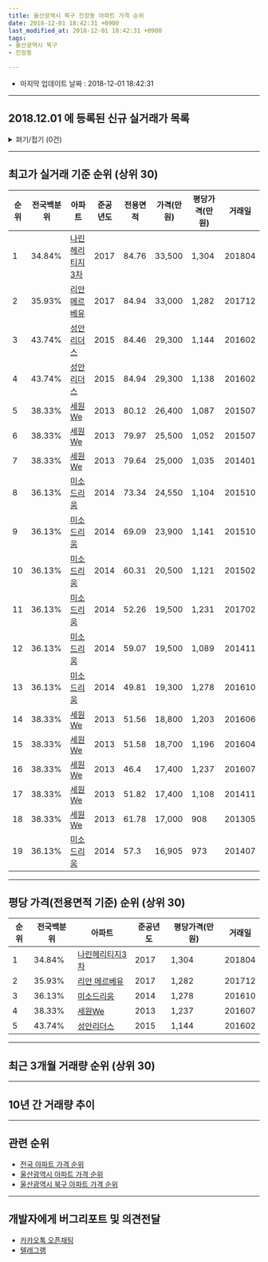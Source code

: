 ```yaml
---
title: 울산광역시 북구 진장동 아파트 가격 순위
date: 2018-12-01 18:42:31 +0900
last_modified_at: 2018-12-01 18:42:31 +0900
tags:
- 울산광역시 북구
- 진장동

---
```


* 마지막 업데이트 날짜 : 2018-12-01 18:42:31

---

## 2018.12.01 에 등록된 신규 실거래가 목록

<details>
<summary>펴기/접기 (0건)</summary>
<div markdown="1">

|아파트|전국백분위|준공년도|전용면적|가격(만원)|평당가격(만원)|거래일|
|---|---|---|---|---|---|---|
|없음|||||||


</div>
</details>

---

## 최고가 실거래 기준 순위 (상위 30)


|순위|전국백분위|아파트|준공년도|전용면적|가격(만원)|평당가격(만원)|거래일|
|---|---|---|---|---|---|---|---|
|1|34.84%|[나린헤리티지3차](https://search.naver.com/search.naver?query=%EC%9A%B8%EC%82%B0%EA%B4%91%EC%97%AD%EC%8B%9C+%EB%B6%81%EA%B5%AC+%EC%A7%84%EC%9E%A5%EB%8F%99+%EB%82%98%EB%A6%B0%ED%97%A4%EB%A6%AC%ED%8B%B0%EC%A7%803%EC%B0%A8)|2017|84.76|33,500|1,304|201804|
|2|35.93%|[리안 메르베유](https://search.naver.com/search.naver?query=%EC%9A%B8%EC%82%B0%EA%B4%91%EC%97%AD%EC%8B%9C+%EB%B6%81%EA%B5%AC+%EC%A7%84%EC%9E%A5%EB%8F%99+%EB%A6%AC%EC%95%88+%EB%A9%94%EB%A5%B4%EB%B2%A0%EC%9C%A0)|2017|84.94|33,000|1,282|201712|
|3|43.74%|[성안리더스](https://search.naver.com/search.naver?query=%EC%9A%B8%EC%82%B0%EA%B4%91%EC%97%AD%EC%8B%9C+%EB%B6%81%EA%B5%AC+%EC%A7%84%EC%9E%A5%EB%8F%99+%EC%84%B1%EC%95%88%EB%A6%AC%EB%8D%94%EC%8A%A4)|2015|84.46|29,300|1,144|201602|
|4|43.74%|[성안리더스](https://search.naver.com/search.naver?query=%EC%9A%B8%EC%82%B0%EA%B4%91%EC%97%AD%EC%8B%9C+%EB%B6%81%EA%B5%AC+%EC%A7%84%EC%9E%A5%EB%8F%99+%EC%84%B1%EC%95%88%EB%A6%AC%EB%8D%94%EC%8A%A4)|2015|84.94|29,300|1,138|201602|
|5|38.33%|[세원We](https://search.naver.com/search.naver?query=%EC%9A%B8%EC%82%B0%EA%B4%91%EC%97%AD%EC%8B%9C+%EB%B6%81%EA%B5%AC+%EC%A7%84%EC%9E%A5%EB%8F%99+%EC%84%B8%EC%9B%90We)|2013|80.12|26,400|1,087|201507|
|6|38.33%|[세원We](https://search.naver.com/search.naver?query=%EC%9A%B8%EC%82%B0%EA%B4%91%EC%97%AD%EC%8B%9C+%EB%B6%81%EA%B5%AC+%EC%A7%84%EC%9E%A5%EB%8F%99+%EC%84%B8%EC%9B%90We)|2013|79.97|25,500|1,052|201507|
|7|38.33%|[세원We](https://search.naver.com/search.naver?query=%EC%9A%B8%EC%82%B0%EA%B4%91%EC%97%AD%EC%8B%9C+%EB%B6%81%EA%B5%AC+%EC%A7%84%EC%9E%A5%EB%8F%99+%EC%84%B8%EC%9B%90We)|2013|79.64|25,000|1,035|201401|
|8|36.13%|[미소드리움](https://search.naver.com/search.naver?query=%EC%9A%B8%EC%82%B0%EA%B4%91%EC%97%AD%EC%8B%9C+%EB%B6%81%EA%B5%AC+%EC%A7%84%EC%9E%A5%EB%8F%99+%EB%AF%B8%EC%86%8C%EB%93%9C%EB%A6%AC%EC%9B%80)|2014|73.34|24,550|1,104|201510|
|9|36.13%|[미소드리움](https://search.naver.com/search.naver?query=%EC%9A%B8%EC%82%B0%EA%B4%91%EC%97%AD%EC%8B%9C+%EB%B6%81%EA%B5%AC+%EC%A7%84%EC%9E%A5%EB%8F%99+%EB%AF%B8%EC%86%8C%EB%93%9C%EB%A6%AC%EC%9B%80)|2014|69.09|23,900|1,141|201510|
|10|36.13%|[미소드리움](https://search.naver.com/search.naver?query=%EC%9A%B8%EC%82%B0%EA%B4%91%EC%97%AD%EC%8B%9C+%EB%B6%81%EA%B5%AC+%EC%A7%84%EC%9E%A5%EB%8F%99+%EB%AF%B8%EC%86%8C%EB%93%9C%EB%A6%AC%EC%9B%80)|2014|60.31|20,500|1,121|201502|
|11|36.13%|[미소드리움](https://search.naver.com/search.naver?query=%EC%9A%B8%EC%82%B0%EA%B4%91%EC%97%AD%EC%8B%9C+%EB%B6%81%EA%B5%AC+%EC%A7%84%EC%9E%A5%EB%8F%99+%EB%AF%B8%EC%86%8C%EB%93%9C%EB%A6%AC%EC%9B%80)|2014|52.26|19,500|1,231|201702|
|12|36.13%|[미소드리움](https://search.naver.com/search.naver?query=%EC%9A%B8%EC%82%B0%EA%B4%91%EC%97%AD%EC%8B%9C+%EB%B6%81%EA%B5%AC+%EC%A7%84%EC%9E%A5%EB%8F%99+%EB%AF%B8%EC%86%8C%EB%93%9C%EB%A6%AC%EC%9B%80)|2014|59.07|19,500|1,089|201411|
|13|36.13%|[미소드리움](https://search.naver.com/search.naver?query=%EC%9A%B8%EC%82%B0%EA%B4%91%EC%97%AD%EC%8B%9C+%EB%B6%81%EA%B5%AC+%EC%A7%84%EC%9E%A5%EB%8F%99+%EB%AF%B8%EC%86%8C%EB%93%9C%EB%A6%AC%EC%9B%80)|2014|49.81|19,300|1,278|201610|
|14|38.33%|[세원We](https://search.naver.com/search.naver?query=%EC%9A%B8%EC%82%B0%EA%B4%91%EC%97%AD%EC%8B%9C+%EB%B6%81%EA%B5%AC+%EC%A7%84%EC%9E%A5%EB%8F%99+%EC%84%B8%EC%9B%90We)|2013|51.56|18,800|1,203|201606|
|15|38.33%|[세원We](https://search.naver.com/search.naver?query=%EC%9A%B8%EC%82%B0%EA%B4%91%EC%97%AD%EC%8B%9C+%EB%B6%81%EA%B5%AC+%EC%A7%84%EC%9E%A5%EB%8F%99+%EC%84%B8%EC%9B%90We)|2013|51.58|18,700|1,196|201604|
|16|38.33%|[세원We](https://search.naver.com/search.naver?query=%EC%9A%B8%EC%82%B0%EA%B4%91%EC%97%AD%EC%8B%9C+%EB%B6%81%EA%B5%AC+%EC%A7%84%EC%9E%A5%EB%8F%99+%EC%84%B8%EC%9B%90We)|2013|46.4|17,400|1,237|201607|
|17|38.33%|[세원We](https://search.naver.com/search.naver?query=%EC%9A%B8%EC%82%B0%EA%B4%91%EC%97%AD%EC%8B%9C+%EB%B6%81%EA%B5%AC+%EC%A7%84%EC%9E%A5%EB%8F%99+%EC%84%B8%EC%9B%90We)|2013|51.82|17,400|1,108|201411|
|18|38.33%|[세원We](https://search.naver.com/search.naver?query=%EC%9A%B8%EC%82%B0%EA%B4%91%EC%97%AD%EC%8B%9C+%EB%B6%81%EA%B5%AC+%EC%A7%84%EC%9E%A5%EB%8F%99+%EC%84%B8%EC%9B%90We)|2013|61.78|17,000|908|201305|
|19|36.13%|[미소드리움](https://search.naver.com/search.naver?query=%EC%9A%B8%EC%82%B0%EA%B4%91%EC%97%AD%EC%8B%9C+%EB%B6%81%EA%B5%AC+%EC%A7%84%EC%9E%A5%EB%8F%99+%EB%AF%B8%EC%86%8C%EB%93%9C%EB%A6%AC%EC%9B%80)|2014|57.3|16,905|973|201407|


---

## 평당 가격(전용면적 기준) 순위 (상위 30)


|순위|전국백분위|아파트|준공년도|평당가격(만원)|거래일|
|---|---|---|---|---|---|
|1|34.84%|[나린헤리티지3차](https://search.naver.com/search.naver?query=%EC%9A%B8%EC%82%B0%EA%B4%91%EC%97%AD%EC%8B%9C+%EB%B6%81%EA%B5%AC+%EC%A7%84%EC%9E%A5%EB%8F%99+%EB%82%98%EB%A6%B0%ED%97%A4%EB%A6%AC%ED%8B%B0%EC%A7%803%EC%B0%A8)|2017|1,304|201804|
|2|35.93%|[리안 메르베유](https://search.naver.com/search.naver?query=%EC%9A%B8%EC%82%B0%EA%B4%91%EC%97%AD%EC%8B%9C+%EB%B6%81%EA%B5%AC+%EC%A7%84%EC%9E%A5%EB%8F%99+%EB%A6%AC%EC%95%88+%EB%A9%94%EB%A5%B4%EB%B2%A0%EC%9C%A0)|2017|1,282|201712|
|3|36.13%|[미소드리움](https://search.naver.com/search.naver?query=%EC%9A%B8%EC%82%B0%EA%B4%91%EC%97%AD%EC%8B%9C+%EB%B6%81%EA%B5%AC+%EC%A7%84%EC%9E%A5%EB%8F%99+%EB%AF%B8%EC%86%8C%EB%93%9C%EB%A6%AC%EC%9B%80)|2014|1,278|201610|
|4|38.33%|[세원We](https://search.naver.com/search.naver?query=%EC%9A%B8%EC%82%B0%EA%B4%91%EC%97%AD%EC%8B%9C+%EB%B6%81%EA%B5%AC+%EC%A7%84%EC%9E%A5%EB%8F%99+%EC%84%B8%EC%9B%90We)|2013|1,237|201607|
|5|43.74%|[성안리더스](https://search.naver.com/search.naver?query=%EC%9A%B8%EC%82%B0%EA%B4%91%EC%97%AD%EC%8B%9C+%EB%B6%81%EA%B5%AC+%EC%A7%84%EC%9E%A5%EB%8F%99+%EC%84%B1%EC%95%88%EB%A6%AC%EB%8D%94%EC%8A%A4)|2015|1,144|201602|


---

## 최근 3개월 거래량 순위 (상위 30)


<div style="width:100%;">
    <canvas id="deal_count_ranking" height="250"></canvas>
</div>


<script>
new Chart(document.getElementById("deal_count_ranking"), {
    type: 'horizontalBar',
    data: {
        labels: ['세원We'],
        datasets: [{
            label: '실거래 수',
            data: [1],
            borderColor: "rgba(255, 0, 128, 1)",
            backgroundColor: "rgba(255, 0, 128, 0.5)",
            fill: false,
        }]
    },
    options: {
        responsive: true,
        title: {
            display: true,
            text: '최근 3개월 거래량 순위'
        },
        tooltips: {
            mode: 'index',
            intersect: false,
            callbacks: {
                title: function(tooltipItems, data) {
                    return "실거래 수:";
                },
                label: function(tooltipItem, data) {
                    return data.labels[tooltipItem.index] + ": " + tooltipItem.xLabel;
                }
            }
        },
        hover: {
            mode: 'nearest',
            intersect: true
        },
        scales: {
            xAxes: [{
                display: true,
                scaleLabel: {
                    display: true,
                    labelString: '실거래 수'
                },
                ticks: {
                    suggestedMin: 0,
                }
            }],
            yAxes: [{
                display: true,
                ticks: {
                    autoSkip: false,
                    callback: function(value, index, values) {
                        if (value.length > 15)
                            return value.substr(0, 13) + "...";
                        else
                            return value;
                    }
                },
                scaleLabel: {
                    display: false,
                }
            }]
        }
    }
});

</script>


---

## 10년 간 거래량 추이


<div style="width:100%;">
    <canvas id="deal_progress" height="250"></canvas>
</div>

<script>
new Chart(document.getElementById("deal_progress"), {
    type: 'line',
    data: {
        labels: ['200812','200901','200902','200903','200904','200905','200906','200907','200908','200909','200910','200911','200912','201001','201002','201003','201004','201005','201006','201007','201008','201009','201010','201011','201012','201101','201102','201103','201104','201105','201106','201107','201108','201109','201110','201111','201112','201201','201202','201203','201204','201205','201206','201207','201208','201209','201210','201211','201212','201301','201302','201303','201304','201305','201306','201307','201308','201309','201310','201311','201312','201401','201402','201403','201404','201405','201406','201407','201408','201409','201410','201411','201412','201501','201502','201503','201504','201505','201506','201507','201508','201509','201510','201511','201512','201601','201602','201603','201604','201605','201606','201607','201608','201609','201610','201611','201612','201701','201702','201703','201704','201705','201706','201707','201708','201709','201710','201711','201712','201801','201802','201803','201804','201805','201806','201807','201808','201809','201810','201811','201812'],
        datasets: [{
            label: '실거래 수',
            pointRadius: 1,
            data: [0, 0, 0, 0, 0, 0, 0, 0, 0, 0, 0, 0, 0, 0, 0, 0, 0, 0, 0, 0, 0, 0, 0, 0, 0, 0, 0, 0, 0, 0, 0, 0, 0, 0, 0, 0, 0, 0, 0, 0, 0, 0, 0, 0, 0, 0, 0, 0, 0, 0, 0, 0, 24, 10, 0, 2, 1, 0, 0, 0, 2, 1, 0, 1, 2, 0, 0, 2, 0, 2, 1, 3, 2, 1, 3, 1, 0, 4, 0, 2, 1, 0, 3, 0, 1, 0, 3, 1, 1, 1, 2, 2, 0, 1, 1, 0, 0, 1, 2, 1, 0, 2, 0, 0, 0, 0, 0, 0, 2, 0, 0, 0, 2, 0, 0, 0, 0, 0, 1, 0, 0],
            borderColor: "rgba(255, 201, 14, 1)",
            backgroundColor: "rgba(255, 201, 14, 0.5)",
            fill: true,
        }]
    },
    options: {
        responsive: true,
        title: {
            display: true,
            text: '10년간 거래량 추이'
        },
        tooltips: {
            mode: 'index',
            intersect: false,
        },
        hover: {
            mode: 'nearest',
            intersect: true
        },
        scales: {
            xAxes: [{
                display: true,
                scaleLabel: {
                    display: true,
                    labelString: '년/월'
                }
            }],
            yAxes: [{
                display: true,
                ticks: {
                    suggestedMin: 0,
                },
                scaleLabel: {
                    display: true,
                    labelString: '실거래 수'
                }
            }]
        }
    }
});

</script>


---

## 관련 순위

- [전국 아파트 가격 순위](https://inasie.github.io/apt-ranking/전국)
- [울산광역시 아파트 가격 순위](https://inasie.github.io/apt-ranking/울산광역시)
- [울산광역시 북구 아파트 가격 순위](https://inasie.github.io/apt-ranking/울산광역시-북구)


---

## 개발자에게 버그리포트 및 의견전달

- [카카오톡 오픈채팅](https://open.kakao.com/o/gLJUAP4)
- [텔레그램](https://t.me/inasie)

